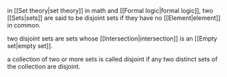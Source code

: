 in [[Set theory|set theory]] in math and [[Formal logic|formal logic]], two [[Sets|sets]] are said to be disjoint sets if they have no [[Element|element]] in common. 

two disjoint sets are sets whose [[Intersection|intersection]] is an [[Empty set|empty set]].

a collection of two or more sets is called disjoint if any two distinct sets of the collection are disjoint.
